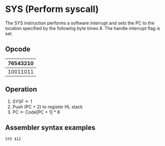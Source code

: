 # SYS (Perform syscall)

The SYS instruction performs a software interrupt and sets the PC to the location specified by the following byte times 8. The handle interrupt flag is set.

## Opcode
| 76543210 |
|----------|
| 10011011 |

## Operation
1. SYSF <- 1
2. Push (PC + 2) to register HL stack
3. PC <- Code[PC + 1] * 8

## Assembler syntax examples
```
SYS $12
```
